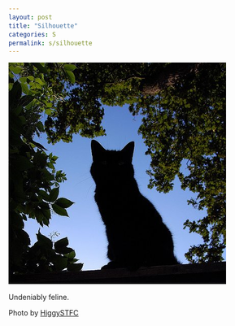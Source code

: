```yaml
---
layout: post
title: "Silhouette"
categories: S
permalink: s/silhouette
---
```


<img src="/images/s/silhouette.jpg">

Undeniably feline.

Photo by <a href="http://www.flickr.com/photos/higgystfc/1074590008/">HiggySTFC</a>
